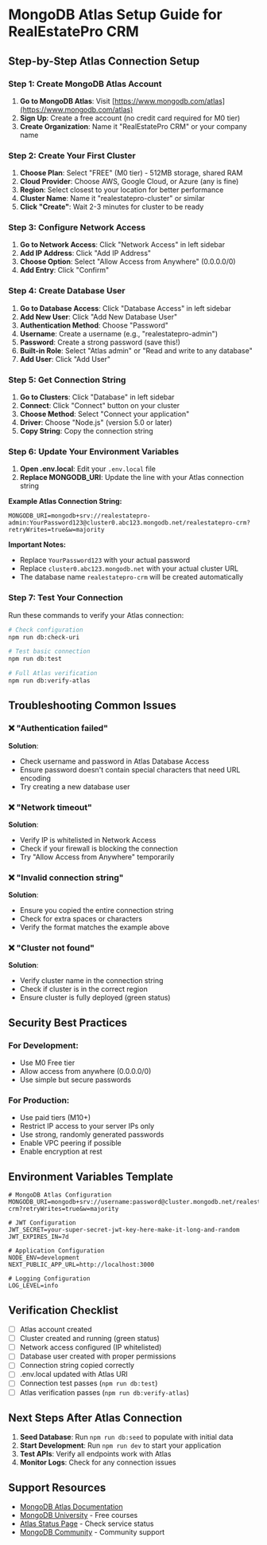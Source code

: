 # MongoDB Atlas Setup Guide for RealEstatePro CRM

## Step-by-Step Atlas Connection Setup

### Step 1: Create MongoDB Atlas Account

1. **Go to MongoDB Atlas**: Visit [https://www.mongodb.com/atlas](https://www.mongodb.com/atlas)
2. **Sign Up**: Create a free account (no credit card required for M0 tier)
3. **Create Organization**: Name it "RealEstatePro CRM" or your company name

### Step 2: Create Your First Cluster

1. **Choose Plan**: Select "FREE" (M0 tier) - 512MB storage, shared RAM
2. **Cloud Provider**: Choose AWS, Google Cloud, or Azure (any is fine)
3. **Region**: Select closest to your location for better performance
4. **Cluster Name**: Name it "realestatepro-cluster" or similar
5. **Click "Create"**: Wait 2-3 minutes for cluster to be ready

### Step 3: Configure Network Access

1. **Go to Network Access**: Click "Network Access" in left sidebar
2. **Add IP Address**: Click "Add IP Address"
3. **Choose Option**: Select "Allow Access from Anywhere" (0.0.0.0/0)
4. **Add Entry**: Click "Confirm"

### Step 4: Create Database User

1. **Go to Database Access**: Click "Database Access" in left sidebar
2. **Add New User**: Click "Add New Database User"
3. **Authentication Method**: Choose "Password"
4. **Username**: Create a username (e.g., "realestatepro-admin")
5. **Password**: Create a strong password (save this!)
6. **Built-in Role**: Select "Atlas admin" or "Read and write to any database"
7. **Add User**: Click "Add User"

### Step 5: Get Connection String

1. **Go to Clusters**: Click "Database" in left sidebar
2. **Connect**: Click "Connect" button on your cluster
3. **Choose Method**: Select "Connect your application"
4. **Driver**: Choose "Node.js" (version 5.0 or later)
5. **Copy String**: Copy the connection string

### Step 6: Update Your Environment Variables

1. **Open .env.local**: Edit your `.env.local` file
2. **Replace MONGODB_URI**: Update the line with your Atlas connection string

**Example Atlas Connection String:**
```env
MONGODB_URI=mongodb+srv://realestatepro-admin:YourPassword123@cluster0.abc123.mongodb.net/realestatepro-crm?retryWrites=true&w=majority
```

**Important Notes:**
- Replace `YourPassword123` with your actual password
- Replace `cluster0.abc123.mongodb.net` with your actual cluster URL
- The database name `realestatepro-crm` will be created automatically

### Step 7: Test Your Connection

Run these commands to verify your Atlas connection:

```bash
# Check configuration
npm run db:check-uri

# Test basic connection
npm run db:test

# Full Atlas verification
npm run db:verify-atlas
```

## Troubleshooting Common Issues

### ❌ "Authentication failed"
**Solution**: 
- Check username and password in Atlas Database Access
- Ensure password doesn't contain special characters that need URL encoding
- Try creating a new database user

### ❌ "Network timeout"
**Solution**:
- Verify IP is whitelisted in Network Access
- Check if your firewall is blocking the connection
- Try "Allow Access from Anywhere" temporarily

### ❌ "Invalid connection string"
**Solution**:
- Ensure you copied the entire connection string
- Check for extra spaces or characters
- Verify the format matches the example above

### ❌ "Cluster not found"
**Solution**:
- Verify cluster name in the connection string
- Check if cluster is in the correct region
- Ensure cluster is fully deployed (green status)

## Security Best Practices

### For Development:
- Use M0 Free tier
- Allow access from anywhere (0.0.0.0/0)
- Use simple but secure passwords

### For Production:
- Use paid tiers (M10+)
- Restrict IP access to your server IPs only
- Use strong, randomly generated passwords
- Enable VPC peering if possible
- Enable encryption at rest

## Environment Variables Template

```env
# MongoDB Atlas Configuration
MONGODB_URI=mongodb+srv://username:password@cluster.mongodb.net/realestatepro-crm?retryWrites=true&w=majority

# JWT Configuration
JWT_SECRET=your-super-secret-jwt-key-here-make-it-long-and-random
JWT_EXPIRES_IN=7d

# Application Configuration
NODE_ENV=development
NEXT_PUBLIC_APP_URL=http://localhost:3000

# Logging Configuration
LOG_LEVEL=info
```

## Verification Checklist

- [ ] Atlas account created
- [ ] Cluster created and running (green status)
- [ ] Network access configured (IP whitelisted)
- [ ] Database user created with proper permissions
- [ ] Connection string copied correctly
- [ ] .env.local updated with Atlas URI
- [ ] Connection test passes (`npm run db:test`)
- [ ] Atlas verification passes (`npm run db:verify-atlas`)

## Next Steps After Atlas Connection

1. **Seed Database**: Run `npm run db:seed` to populate with initial data
2. **Start Development**: Run `npm run dev` to start your application
3. **Test APIs**: Verify all endpoints work with Atlas
4. **Monitor Logs**: Check for any connection issues

## Support Resources

- [MongoDB Atlas Documentation](https://docs.atlas.mongodb.com/)
- [MongoDB University](https://university.mongodb.com/) - Free courses
- [Atlas Status Page](https://status.mongodb.com/) - Check service status
- [MongoDB Community](https://community.mongodb.com/) - Community support 